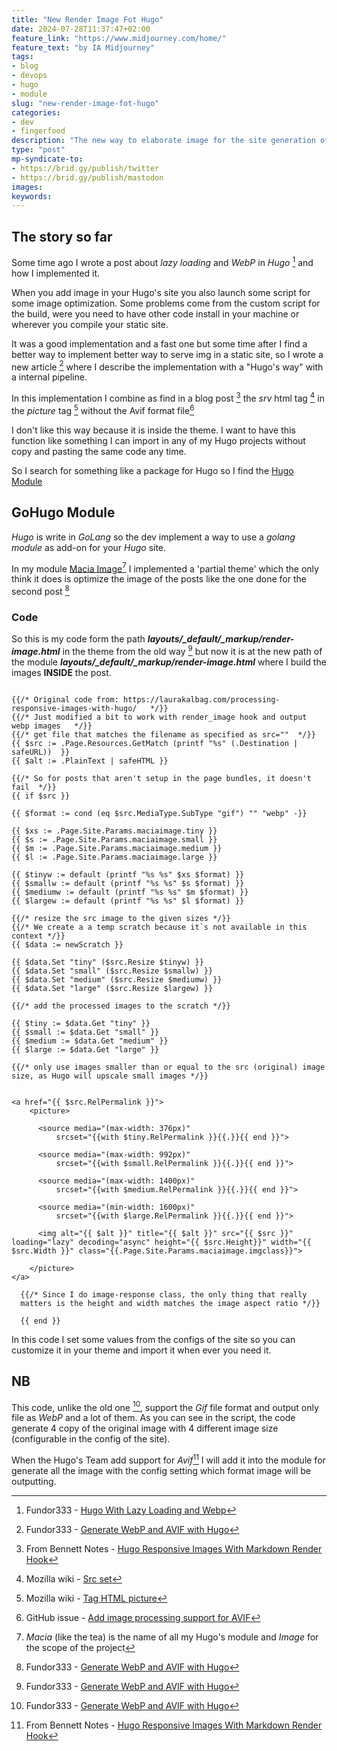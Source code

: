 ```yaml
---
title: "New Render Image Fot Hugo"
date: 2024-07-28T11:37:47+02:00
feature_link: "https://www.midjourney.com/home/"
feature_text: "by IA Midjourney"
tags:
- blog
- devops
- hugo
- module
slug: "new-render-image-fot-hugo"
categories:
- dev
- fingerfood
description: "The new way to elaborate image for the site generation of the site with Hugo Module"
type: "post"
mp-syndicate-to:
- https://brid.gy/publish/twitter
- https://brid.gy/publish/mastodon
images:
keywords:
---
```


## The story so far

Some time ago I wrote a post about _lazy loading_ and _WebP_ in _Hugo_ [^1] and how I implemented it.
[^1]: Fundor333 - [Hugo With Lazy Loading and Webp](/post/2021/hugo-with-lazy-loading-and-webp/)

When you add image in your Hugo's site you also launch some script for some image optimization.
Some problems come from the custom script for the build, were you need to have other code install in your machine or wherever you compile your static site.

It was a good implementation and a fast one but some time after I find a better way to implement better way to serve img in a static site, so I wrote a new article [^2] where I describe the implementation with a "Hugo's way" with a internal pipeline.

[^2]: Fundor333 - [Generate WebP and AVIF with Hugo](/post/2021/hugo-with-lazy-loading-and-webp/)

In this implementation I combine as find in a blog post [^5] the _srv_ html tag [^src-tag] in the _picture_ tag [^picture-tag] without the Avif format file[^avif]

[^src-tag]: Mozilla wiki - [Src set](https://developer.mozilla.org/en-US/docs/Web/API/HTMLImageElement/srcset)
[^picture-tag]: Mozilla wiki - [Tag HTML picture](https://developer.mozilla.org/en-US/docs/Web/HTML/Element/picture)
[^5]: From Bennett Notes - [Hugo Responsive Images With Markdown Render Hook](https://www.bennettnotes.com/notesnotes/hugo-responsive-images-with-markdown-render-hook/)
[^avif]: GitHub issue - [Add image processing support for AVIF](https://github.com/gohugoio/hugo/issues/7837)

I don't like this way because it is inside the theme. I want to have this function like something I can import in any of my Hugo projects without copy and pasting the same code any time.

So I search for something like a package for Hugo so I find the [Hugo Module](https://gohugo.io/hugo-modules/)


## GoHugo Module

_Hugo_ is write in _GoLang_ so the dev implement a way to use a _golang module_ as add-on for your _Hugo_ site.

In my module [Macia Image](https://github.com/fundor333/macia-image)[^maciaImage] I implemented a 'partial theme' which the only think it does is optimize the image of the posts like the one done for the second post [^2]

[^maciaImage]: _Macia_ (like the tea) is the name of all my Hugo's module and _Image_ for the scope of the project


### Code

So this is my code form the path _**layouts/_default/_markup/render-image.html**_ in the theme from the old way [^2] but now it is at the new path of the module _**layouts/_default/_markup/render-image.html**_ where I build the images **INSIDE** the post.

```     go-html-template

{{/* Original code from: https://laurakalbag.com/processing-responsive-images-with-hugo/   */}}
{{/* Just modified a bit to work with render_image hook and output webp images   */}}
{{/* get file that matches the filename as specified as src=""  */}}
{{ $src := .Page.Resources.GetMatch (printf "%s" (.Destination | safeURL))  }}
{{ $alt := .PlainText | safeHTML }}

{{/* So for posts that aren't setup in the page bundles, it doesn't fail  */}}
{{ if $src }}

{{ $format := cond (eq $src.MediaType.SubType "gif") "" "webp" -}}

{{ $xs := .Page.Site.Params.maciaimage.tiny }}
{{ $s := .Page.Site.Params.maciaimage.small }}
{{ $m := .Page.Site.Params.maciaimage.medium }}
{{ $l := .Page.Site.Params.maciaimage.large }}

{{ $tinyw := default (printf "%s %s" $xs $format) }}
{{ $smallw := default (printf "%s %s" $s $format) }}
{{ $mediumw := default (printf "%s %s" $m $format) }}
{{ $largew := default (printf "%s %s" $l $format) }}

{{/* resize the src image to the given sizes */}}
{{/* We create a a temp scratch because it`s not available in this context */}}
{{ $data := newScratch }}

{{ $data.Set "tiny" ($src.Resize $tinyw) }}
{{ $data.Set "small" ($src.Resize $smallw) }}
{{ $data.Set "medium" ($src.Resize $mediumw) }}
{{ $data.Set "large" ($src.Resize $largew) }}

{{/* add the processed images to the scratch */}}

{{ $tiny := $data.Get "tiny" }}
{{ $small := $data.Get "small" }}
{{ $medium := $data.Get "medium" }}
{{ $large := $data.Get "large" }}

{{/* only use images smaller than or equal to the src (original) image size, as Hugo will upscale small images */}}


<a href="{{ $src.RelPermalink }}">
    <picture>

      <source media="(max-width: 376px)"
          srcset="{{with $tiny.RelPermalink }}{{.}}{{ end }}">

      <source media="(max-width: 992px)"
          srcset="{{with $small.RelPermalink }}{{.}}{{ end }}">

      <source media="(max-width: 1400px)"
          srcset="{{with $medium.RelPermalink }}{{.}}{{ end }}">

      <source media="(min-width: 1600px)"
          srcset="{{with $large.RelPermalink }}{{.}}{{ end }}">

      <img alt="{{ $alt }}" title="{{ $alt }}" src="{{ $src }}" loading="lazy" decoding="async" height="{{ $src.Height}}" width="{{ $src.Width }}" class="{{.Page.Site.Params.maciaimage.imgclass}}">

    </picture>
</a>

  {{/* Since I do image-response class, the only thing that really
  matters is the height and width matches the image aspect ratio */}}

  {{ end }}

```   

In this code I set some values from the configs of the site so you can customize it in your theme and import it when ever you need it.

## NB

This code, unlike the old one [^2], support the _Gif_ file format and output only file as _WebP_ and a lot of them.
As you can see in the script, the code generate 4 copy of the original image with 4 different image size (configurable in the config of the site).

When the Hugo's Team add support for _Avif_[^5] I will add it into the module for generate all the image with the config setting which format image will be outputting.
